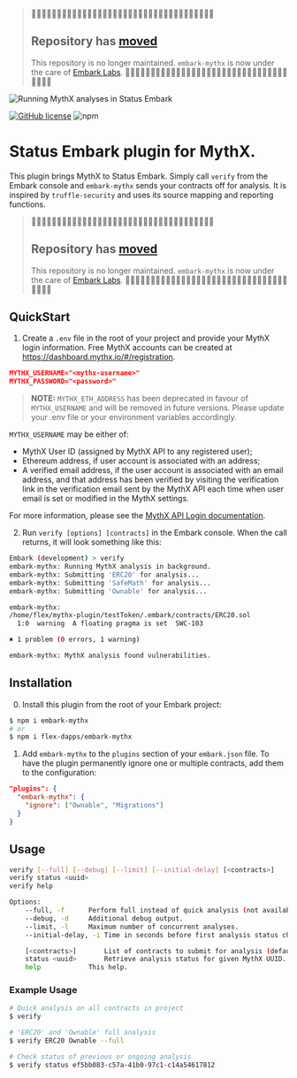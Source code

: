 > 🚨🚨🚨🚨🚨🚨🚨🚨🚨🚨🚨🚨🚨🚨🚨🚨🚨🚨🚨🚨🚨🚨🚨🚨🚨🚨🚨🚨🚨🚨🚨🚨🚨🚨🚨🚨
>
> ## Repository has [moved](https://github.com/embarklabs/embark-mythx)
>
> This repository is no longer maintained. `embark-mythx` is now under the care of [Embark Labs](https://github.com/embarklabs/embark-mythx).
> 🚨🚨🚨🚨🚨🚨🚨🚨🚨🚨🚨🚨🚨🚨🚨🚨🚨🚨🚨🚨🚨🚨🚨🚨🚨🚨🚨🚨🚨🚨🚨🚨🚨🚨🚨🚨

![Running MythX analyses in Status Embark](https://cdn-images-1.medium.com/max/960/1*7jwHRc5J152bz704Fg7iug.png)

[![GitHub license](https://img.shields.io/github/license/flex-dapps/embark-mythx.svg)](https://github.com/flex-dapps/embark-mythx/blob/master/LICENSE)
![npm](https://img.shields.io/npm/v/embark-mythx.svg)

# Status Embark plugin for MythX.

This plugin brings MythX to Status Embark. Simply call `verify` from the Embark console and `embark-mythx` sends your contracts off for analysis. It is inspired by `truffle-security` and uses its source mapping and reporting functions.

> 🚨🚨🚨🚨🚨🚨🚨🚨🚨🚨🚨🚨🚨🚨🚨🚨🚨🚨🚨🚨🚨🚨🚨🚨🚨🚨🚨🚨🚨🚨🚨🚨🚨🚨🚨🚨
>
> ## Repository has [moved](https://github.com/embarklabs/embark-mythx)
>
> This repository is no longer maintained. `embark-mythx` is now under the care of [Embark Labs](https://github.com/embarklabs/embark-mythx).
> 🚨🚨🚨🚨🚨🚨🚨🚨🚨🚨🚨🚨🚨🚨🚨🚨🚨🚨🚨🚨🚨🚨🚨🚨🚨🚨🚨🚨🚨🚨🚨🚨🚨🚨🚨🚨

## QuickStart

1. Create a `.env` file in the root of your project and provide your MythX login information. Free MythX accounts can be created at https://dashboard.mythx.io/#/registration.

```json
MYTHX_USERNAME="<mythx-username>"
MYTHX_PASSWORD="<password>"
```

> **NOTE:** `MYTHX_ETH_ADDRESS` has been deprecated in favour of `MYTHX_USERNAME` and will be removed in future versions. Please update your .env file or your environment variables accordingly.

`MYTHX_USERNAME` may be either of:

- MythX User ID (assigned by MythX API to any registered user);
- Ethereum address, if user account is associated with an address;
- A verified email address, if the user account is associated with an email address, and that address has been verified by visiting the verification link in the verification email sent by the MythX API each time when user email is set or modified in the MythX settings.

For more information, please see the [MythX API Login documentation](https://api.mythx.io/v1/openapi#operation/login).

2. Run `verify [options] [contracts]` in the Embark console. When the call returns, it will look something like this:

```bash
Embark (development) > verify
embark-mythx: Running MythX analysis in background.
embark-mythx: Submitting 'ERC20' for analysis...
embark-mythx: Submitting 'SafeMath' for analysis...
embark-mythx: Submitting 'Ownable' for analysis...

embark-mythx:
/home/flex/mythx-plugin/testToken/.embark/contracts/ERC20.sol
  1:0  warning  A floating pragma is set  SWC-103

✖ 1 problem (0 errors, 1 warning)

embark-mythx: MythX analysis found vulnerabilities.
```

## Installation

0. Install this plugin from the root of your Embark project:

```bash
$ npm i embark-mythx
# or
$ npm i flex-dapps/embark-mythx
```

1. Add `embark-mythx` to the `plugins` section of your `embark.json` file. To have the plugin permanently ignore one or multiple contracts, add them to the configuration:

```json
"plugins": {
  "embark-mythx": {
    "ignore": ["Ownable", "Migrations"]
  }
}
```

## Usage

```bash
verify [--full] [--debug] [--limit] [--initial-delay] [<contracts>]
verify status <uuid>
verify help

Options:
	--full, -f		Perform full instead of quick analysis (not available on free MythX tier).
	--debug, -d		Additional debug output.
	--limit, -l		Maximum number of concurrent analyses.
	--initial-delay, -i	Time in seconds before first analysis status check.

	[<contracts>]		List of contracts to submit for analysis (default: all).
	status <uuid>		Retrieve analysis status for given MythX UUID.
	help			This help.

```

### Example Usage

```bash
# Quick analysis on all contracts in project
$ verify

# 'ERC20' and 'Ownable' full analysis
$ verify ERC20 Ownable --full

# Check status of previous or ongoing analysis
$ verify status ef5bb083-c57a-41b0-97c1-c14a54617812
```

